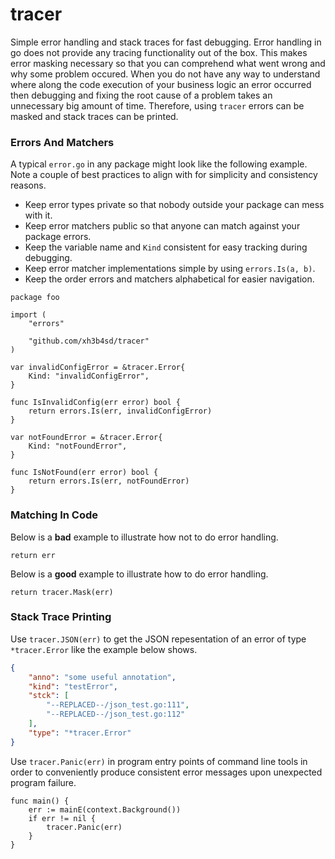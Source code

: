 # tracer

Simple error handling and stack traces for fast debugging. Error handling in go
does not provide any tracing functionality out of the box. This makes error
masking necessary so that you can comprehend what went wrong and why some
problem occured. When you do not have any way to understand where along the code
execution of your business logic an error occurred then debugging and fixing the
root cause of a problem takes an unnecessary big amount of time. Therefore,
using `tracer` errors can be masked and stack traces can be printed.



### Errors And Matchers

A typical `error.go` in any package might look like the following example. Note
a couple of best practices to align with for simplicity and consistency reasons.

* Keep error types private so that nobody outside your package can mess with it.
* Keep error matchers public so that anyone can match against your package errors.
* Keep the variable name and `Kind` consistent for easy tracking during debugging.
* Keep error matcher implementations simple by using `errors.Is(a, b)`.
* Keep the order errors and matchers alphabetical for easier navigation.

```golang
package foo

import (
	"errors"

	"github.com/xh3b4sd/tracer"
)

var invalidConfigError = &tracer.Error{
	Kind: "invalidConfigError",
}

func IsInvalidConfig(err error) bool {
	return errors.Is(err, invalidConfigError)
}

var notFoundError = &tracer.Error{
	Kind: "notFoundError",
}

func IsNotFound(err error) bool {
	return errors.Is(err, notFoundError)
}
```



### Matching In Code

Below is a **bad** example to illustrate how not to do error handling.

```golang
return err
```

Below is a **good** example to illustrate how to do error handling.

```golang
return tracer.Mask(err)
```



### Stack Trace Printing

Use `tracer.JSON(err)` to get the JSON repesentation of an error of type
`*tracer.Error` like the example below shows.

```json
{
	"anno": "some useful annotation",
	"kind": "testError",
	"stck": [
		"--REPLACED--/json_test.go:111",
		"--REPLACED--/json_test.go:112"
	],
	"type": "*tracer.Error"
}
```

Use `tracer.Panic(err)` in program entry points of command line tools in order
to conveniently produce consistent error messages upon unexpected program
failure.

```golang
func main() {
    err := mainE(context.Background())
    if err != nil {
        tracer.Panic(err)
    }
}
```
